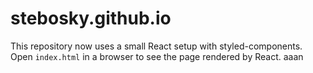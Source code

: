 # stebosky.github.io

This repository now uses a small React setup with styled-components. Open `index.html` in a browser to see the page rendered by React.
aaan